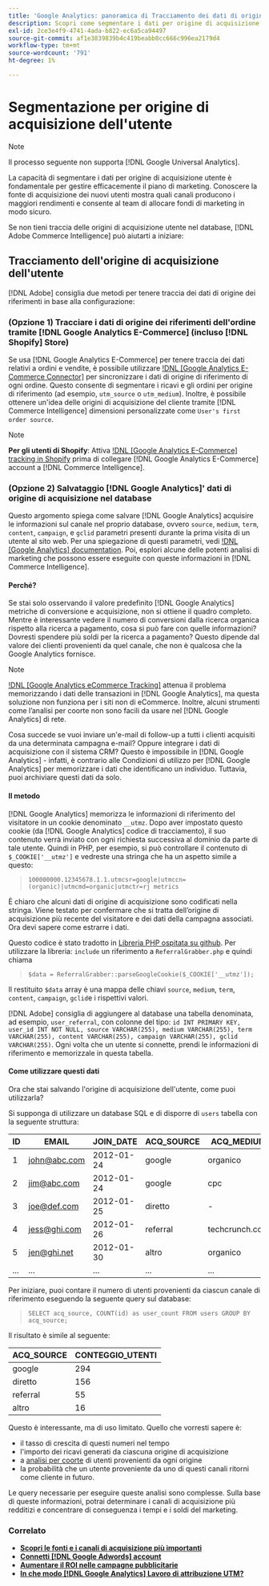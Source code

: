 ```yaml
---
title: 'Google Analytics: panoramica di Tracciamento dei dati di origine dell’acquisizione da parte degli utenti'
description: Scopri come segmentare i dati per origine di acquisizione utente.
exl-id: 2ce3e4f9-4741-4ada-b822-ec6a5ca94497
source-git-commit: af1e3839839b4c419beabb0cc666c996ea2179d4
workflow-type: tm+mt
source-wordcount: '791'
ht-degree: 1%

---
```


# Segmentazione per origine di acquisizione dell&#39;utente

>[!NOTE]
>
>Il processo seguente non supporta [!DNL Google Universal Analytics].

La capacità di segmentare i dati per origine di acquisizione utente è fondamentale per gestire efficacemente il piano di marketing. Conoscere la fonte di acquisizione dei nuovi utenti mostra quali canali producono i maggiori rendimenti e consente al team di allocare fondi di marketing in modo sicuro.

Se non tieni traccia delle origini di acquisizione utente nel database, [!DNL Adobe Commerce Intelligence] può aiutarti a iniziare:

## Tracciamento dell&#39;origine di acquisizione dell&#39;utente

[!DNL Adobe] consiglia due metodi per tenere traccia dei dati di origine dei riferimenti in base alla configurazione:

### (Opzione 1) Tracciare i dati di origine dei riferimenti dell&#39;ordine tramite [!DNL Google Analytics E-Commerce] (incluso [!DNL Shopify] Store)

Se usa [!DNL Google Analytics E-Commerce] per tenere traccia dei dati relativi a ordini e vendite, è possibile utilizzare [!DNL [Google Analytics E-Commerce Connector]](../importing-data/integrations/google-ecommerce.md) per sincronizzare i dati di origine di riferimento di ogni ordine. Questo consente di segmentare i ricavi e gli ordini per origine di riferimento (ad esempio, `utm_source` o `utm_medium`). Inoltre, è possibile ottenere un&#39;idea delle origini di acquisizione del cliente tramite [!DNL Commerce Intelligence] dimensioni personalizzate come `User's first order source`.

>[!NOTE]
>
>**Per gli utenti di Shopify**: Attiva [!DNL [Google Analytics E-Commerce] tracking in Shopify](https://help.shopify.com/en/manual/reports-and-analytics/google-analytics#ecommerce-tracking) prima di collegare [!DNL Google Analytics E-Commerce] account a [!DNL Commerce Intelligence].

### (Opzione 2) Salvataggio [!DNL Google Analytics]&#39; dati di origine di acquisizione nel database

Questo argomento spiega come salvare [!DNL Google Analytics] acquisire le informazioni sul canale nel proprio database, ovvero `source`, `medium`, `term`, `content`, `campaign`, e `gclid` parametri presenti durante la prima visita di un utente al sito web. Per una spiegazione di questi parametri, vedi [!DNL [Google Analytics] documentation](https://support.google.com/analytics/answer/1191184?hl=en#zippy=%2Cin-this-article). Poi, esplori alcune delle potenti analisi di marketing che possono essere eseguite con queste informazioni in [!DNL Commerce Intelligence].

#### Perché?

Se stai solo osservando il valore predefinito [!DNL Google Analytics] metriche di conversione e acquisizione, non si ottiene il quadro completo. Mentre è interessante vedere il numero di conversioni dalla ricerca organica rispetto alla ricerca a pagamento, cosa si può fare con quelle informazioni? Dovresti spendere più soldi per la ricerca a pagamento? Questo dipende dal valore dei clienti provenienti da quel canale, che non è qualcosa che la Google Analytics fornisce.

>[!NOTE]
>
>[!DNL [Google Analytics eCommerce Tracking]](https://developers.google.com/analytics/devguides/collection/gajs/gaTrackingEcommerce) attenua il problema memorizzando i dati delle transazioni in [!DNL Google Analytics], ma questa soluzione non funziona per i siti non di eCommerce. Inoltre, alcuni strumenti come l’analisi per coorte non sono facili da usare nel [!DNL Google Analytics] di rete.

Cosa succede se vuoi inviare un&#39;e-mail di follow-up a tutti i clienti acquisiti da una determinata campagna e-mail? Oppure integrare i dati di acquisizione con il sistema CRM? Questo è impossibile in [!DNL Google Analytics] - infatti, è contrario alle Condizioni di utilizzo per [!DNL Google Analytics] per memorizzare i dati che identificano un individuo. Tuttavia, puoi archiviare questi dati da solo.

#### Il metodo

[!DNL Google Analytics] memorizza le informazioni di riferimento del visitatore in un cookie denominato `__utmz`. Dopo aver impostato questo cookie (da [!DNL Google Analytics] codice di tracciamento), il suo contenuto verrà inviato con ogni richiesta successiva al dominio da parte di tale utente. Quindi in PHP, per esempio, si può controllare il contenuto di `$_COOKIE['__utmz']` e vedreste una stringa che ha un aspetto simile a questo:

> `100000000.12345678.1.1.utmcsr=google|utmccn=(organic)|utmcmd=organic|utmctr=rj metrics`

È chiaro che alcuni dati di origine di acquisizione sono codificati nella stringa. Viene testato per confermare che si tratta dell’origine di acquisizione più recente del visitatore e dei dati della campagna associati. Ora devi sapere come estrarre i dati.

Questo codice è stato tradotto in [Libreria PHP ospitata su github](https://github.com/RJMetrics/referral-grabber-php). Per utilizzare la libreria: `include` un riferimento a `ReferralGrabber.php` e quindi chiama

> `$data = ReferralGrabber::parseGoogleCookie($_COOKIE['__utmz']);`

Il restituito `$data` array è una mappa delle chiavi `source`, `medium`, `term`, `content`, `campaign`, `gclid`e i rispettivi valori.

[!DNL Adobe] consiglia di aggiungere al database una tabella denominata, ad esempio, `user_referral`, con colonne del tipo: `id INT PRIMARY KEY, user_id INT NOT NULL, source VARCHAR(255), medium VARCHAR(255), term VARCHAR(255), content VARCHAR(255), campaign VARCHAR(255), gclid VARCHAR(255)`. Ogni volta che un utente si connette, prendi le informazioni di riferimento e memorizzale in questa tabella.

#### Come utilizzare questi dati

Ora che stai salvando l&#39;origine di acquisizione dell&#39;utente, come puoi utilizzarla?

Si supponga di utilizzare un database SQL e di disporre di `users` tabella con la seguente struttura:

| ID | EMAIL | JOIN_DATE | ACQ_SOURCE | ACQ_MEDIUM |
|--- |--- |--- |--- |--- |
| 1 | john@abc.com | 2012-01-24 | google | organico |
| 2 | jim@abc.com | 2012-01-24 | google | cpc |
| 3 | joe@def.com | 2012-01-25 | diretto | - |
| 4 | jess@ghi.com | 2012-01-26 | referral | techcrunch.com |
| 5 | jen@ghi.net | 2012-01-30 | altro | organico |
| ... | ... | ... | ... | ... |

Per iniziare, puoi contare il numero di utenti provenienti da ciascun canale di riferimento eseguendo la seguente query sul database:

> `SELECT acq_source, COUNT(id) as user_count FROM users GROUP BY acq_source;`

Il risultato è simile al seguente:

| ACQ_SOURCE | CONTEGGIO_UTENTI |
|--- |--- |
| google | 294 |
| diretto | 156 |
| referral | 55 |
| altro | 16 |

Questo è interessante, ma di uso limitato. Quello che vorresti sapere è:

* il tasso di crescita di questi numeri nel tempo
* l&#39;importo dei ricavi generati da ciascuna origine di acquisizione
* a [analisi per coorte](https://en.wikipedia.org/wiki/Cohort_analysis) di utenti provenienti da ogni origine
* la probabilità che un utente proveniente da uno di questi canali ritorni come cliente in futuro.

Le query necessarie per eseguire queste analisi sono complesse. Sulla base di queste informazioni, potrai determinare i canali di acquisizione più redditizi e concentrare di conseguenza i tempi e i soldi del marketing.

### Correlato

* **[Scopri le fonti e i canali di acquisizione più importanti](../analysis/most-value-source-channel.md)**
* **[Connetti [!DNL Google Adwords] account](../importing-data/integrations/google-adwords.md)**
* **[Aumentare il ROI nelle campagne pubblicitarie](../analysis/roi-ad-camp.md)**
* **[In che modo [!DNL Google Analytics] Lavoro di attribuzione UTM?](../analysis/utm-attributes.md)**
